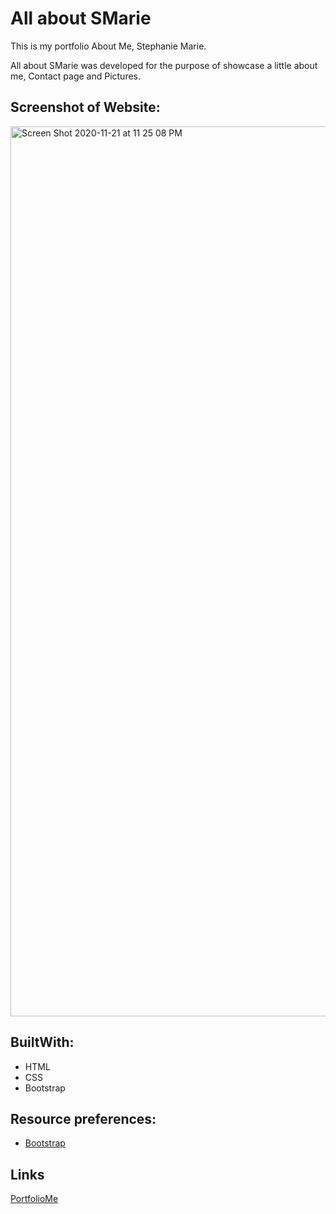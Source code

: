 # All about SMarie

This is my portfolio About Me, Stephanie Marie. 

All about SMarie was developed for the purpose of showcase a little about me, Contact page and Pictures.


## Screenshot of Website:
<img width="1424" alt="Screen Shot 2020-11-21 at 11 25 08 PM" src="https://user-images.githubusercontent.com/71304781/99897715-e7080380-2c50-11eb-9333-18ebdc31fa0e.png">


## BuiltWith:

* HTML
* CSS
* Bootstrap

## Resource preferences:
* [Bootstrap](https://bootstrap.com//)

## Links
[PortfolioMe](https://stephimarie.github.io/PortfolioMe/.)










   

